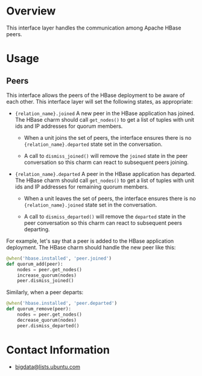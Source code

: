 # Overview

This interface layer handles the communication among Apache HBase peers.


# Usage

## Peers

This interface allows the peers of the HBase deployment to be aware of
each other. This interface layer will set the following states, as appropriate:

  * `{relation_name}.joined` A new peer in the HBase application has
  joined. The HBase charm should call `get_nodes()` to get
  a list of tuples with unit ids and IP addresses for quorum members.

    * When a unit joins the set of peers, the interface ensures there
    is no `{relation_name}.departed` state set in the conversation.

    * A call to `dismiss_joined()` will remove the `joined` state in the
    peer conversation so this charm can react to subsequent peers joining.


  * `{relation_name}.departed` A peer in the HBase application has
  departed. The HBase charm should call `get_nodes()` to get
  a list of tuples with unit ids and IP addresses for remaining quorum members.

    * When a unit leaves the set of peers, the interface ensures there
    is no `{relation_name}.joined` state set in the conversation.

    * A call to `dismiss_departed()` will remove the `departed` state in the
    peer conversation so this charm can react to subsequent peers departing.


For example, let's say that a peer is added to the HBase application
deployment. The HBase charm should handle the new peer like this:

```python
@when('hbase.installed', 'peer.joined')
def quorum_add(peer):
    nodes = peer.get_nodes()
    increase_quorum(nodes)
    peer.dismiss_joined()
```

Similarly, when a peer departs:

```python
@when('hbase.installed', 'peer.departed')
def quorum_remove(peer):
    nodes = peer.get_nodes()
    decrease_quorum(nodes)
    peer.dismiss_departed()
```


# Contact Information

- <bigdata@lists.ubuntu.com>
